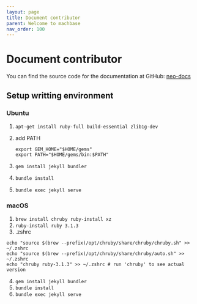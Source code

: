 ```yaml
---
layout: page
title: Document contributor
parent: Welcome to machbase
nav_order: 100
---
```


# Document contributor

You can find the source code for the documentation at GitHub:
[neo-docs](https://github.com/machbase/neo-docs)

## Setup writting environment

### Ubuntu

1. `apt-get install ruby-full build-essential zlib1g-dev`
2. add PATH
    
    ```
    export GEM_HOME="$HOME/gems"
    export PATH="$HOME/gems/bin:$PATH"
    ```

3. `gem install jekyll bundler`
4. `bundle install`
5. `bundle exec jekyll serve`

### macOS

1. `brew install chruby ruby-install xz`
2. `ruby-install ruby 3.1.3`
3. .zshrc
```
echo "source $(brew --prefix)/opt/chruby/share/chruby/chruby.sh" >> ~/.zshrc
echo "source $(brew --prefix)/opt/chruby/share/chruby/auto.sh" >> ~/.zshrc
echo "chruby ruby-3.1.3" >> ~/.zshrc # run 'chruby' to see actual version
```

4. `gem install jekyll bundler`
5. `bundle install`
6. `bundle exec jekyll serve`

